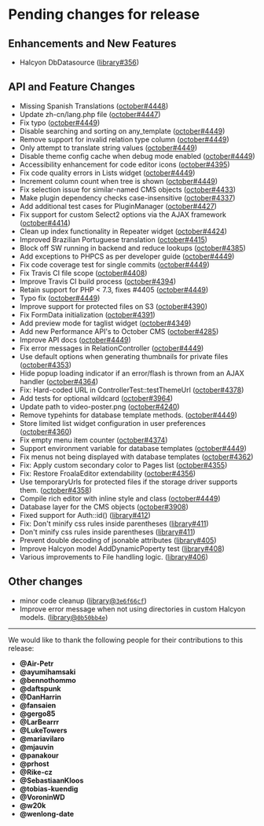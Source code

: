 # Pending changes for release

## Enhancements and New Features
- Halcyon DbDatasource ([library#356](https://github.com/octobercms/library/pull/356))

## API and Feature Changes
- Missing Spanish Translations ([october#4448](https://github.com/octobercms/october/pull/4448))
- Update zh-cn/lang.php file ([october#4447](https://github.com/octobercms/october/pull/4447))
- Fix typo ([october#4449](https://github.com/octobercms/october/pull/4449))
- Disable searching and sorting on any_template ([october#4449](https://github.com/octobercms/october/pull/4449))
- Remove support for invalid relation type column ([october#4449](https://github.com/octobercms/october/pull/4449))
- Only attempt to translate string values ([october#4449](https://github.com/octobercms/october/pull/4449))
- Disable theme config cache when debug mode enabled ([october#4449](https://github.com/octobercms/october/pull/4449))
- Accessibility enhancement for code editor icons ([october#4395](https://github.com/octobercms/october/pull/4395))
- Fix code quality errors in Lists widget ([october#4449](https://github.com/octobercms/october/pull/4449))
- Increment column count when tree is shown ([october#4449](https://github.com/octobercms/october/pull/4449))
- Fix selection issue for similar-named CMS objects ([october#4433](https://github.com/octobercms/october/pull/4433))
- Make plugin dependency checks case-insensitive ([october#4337](https://github.com/octobercms/october/pull/4337))
- Add additional test cases for PluginManager ([october#4427](https://github.com/octobercms/october/pull/4427))
- Fix support for custom Select2 options via the AJAX framework ([october#4414](https://github.com/octobercms/october/pull/4414))
- Clean up index functionality in Repeater widget ([october#4424](https://github.com/octobercms/october/pull/4424))
- Improved Brazilian Portuguese translation ([october#4415](https://github.com/octobercms/october/pull/4415))
- Block off SW running in backend and reduce lookups ([october#4385](https://github.com/octobercms/october/pull/4385))
- Add exceptions to PHPCS as per developer guide ([october#4449](https://github.com/octobercms/october/pull/4449))
- Fix code coverage test for single commits ([october#4449](https://github.com/octobercms/october/pull/4449))
- Fix Travis CI file scope ([october#4408](https://github.com/octobercms/october/pull/4408))
- Improve Travis CI build process ([october#4394](https://github.com/octobercms/october/pull/4394))
- Retain support for PHP < 7.3, fixes #4405 ([october#4449](https://github.com/octobercms/october/pull/4449))
- Typo fix ([october#4449](https://github.com/octobercms/october/pull/4449))
- Improve support for protected files on S3 ([october#4390](https://github.com/octobercms/october/pull/4390))
- Fix FormData initialization ([october#4391](https://github.com/octobercms/october/pull/4391))
- Add preview mode for taglist widget ([october#4349](https://github.com/octobercms/october/pull/4349))
- Add new Performance API's to October CMS ([october#4285](https://github.com/octobercms/october/pull/4285))
- Improve API docs ([october#4449](https://github.com/octobercms/october/pull/4449))
- Fix error messages in RelationController ([october#4449](https://github.com/octobercms/october/pull/4449))
- Use default options when generating thumbnails for private files ([october#4353](https://github.com/octobercms/october/pull/4353))
- Hide popup loading indicator if an error/flash is thrown from an AJAX handler ([october#4364](https://github.com/octobercms/october/pull/4364))
- Fix: Hard-coded URL in ControllerTest::testThemeUrl ([october#4378](https://github.com/octobercms/october/pull/4378))
- Add tests for optional wildcard ([october#3964](https://github.com/octobercms/october/pull/3964))
- Update path to video-poster.png ([october#4240](https://github.com/octobercms/october/pull/4240))
- Remove typehints for database template methods. ([october#4449](https://github.com/octobercms/october/pull/4449))
- Store limited list widget configuration in user preferences ([october#4360](https://github.com/octobercms/october/pull/4360))
- Fix empty menu item counter ([october#4374](https://github.com/octobercms/october/pull/4374))
- Support environment variable for database templates ([october#4449](https://github.com/octobercms/october/pull/4449))
- Fix menus not being displayed with database templates ([october#4362](https://github.com/octobercms/october/pull/4362))
- Fix: Apply custom secondary color to Pages list ([october#4355](https://github.com/octobercms/october/pull/4355))
- Fix: Restore FroalaEditor extendability ([october#4356](https://github.com/octobercms/october/pull/4356))
- Use temporaryUrls for protected files if the storage driver supports them.  ([october#4358](https://github.com/octobercms/october/pull/4358))
- Compile rich editor with inline style and class ([october#4449](https://github.com/octobercms/october/pull/4449))
- Database layer for the CMS objects ([october#3908](https://github.com/octobercms/october/pull/3908))
- Fixed support for Auth::id() ([library#412](https://github.com/octobercms/library/pull/412))
- Fix: Don't minify css rules inside parentheses ([library#411](https://github.com/octobercms/library/pull/411))
- Don't minify css rules inside parentheses ([library#411](https://github.com/octobercms/library/pull/411))
- Prevent double decoding of jsonable attributes ([library#405](https://github.com/octobercms/library/pull/405))
- Improve Halcyon model AddDynamicPoperty test ([library#408](https://github.com/octobercms/library/pull/408))
- Various improvements to File handling logic.  ([library#406](https://github.com/octobercms/library/pull/406))

## Other changes
- minor code cleanup ([library@`3e6f66cf`](https://github.com/octobercms/library/commit/3e6f66cfafe9d09f45594cda87744531b410386d))
- Improve error message when not using directories in custom Halcyon models. ([library@`0b50bb4e`](https://github.com/octobercms/library/commit/0b50bb4ef6f2294def6f9191808f16a95effacc0))

---

We would like to thank the following people for their contributions to this release:

- **@Air-Petr**
- **@ayumihamsaki**
- **@bennothommo**
- **@daftspunk**
- **@DanHarrin**
- **@fansaien**
- **@gergo85**
- **@LarBearrr**
- **@LukeTowers**
- **@mariavilaro**
- **@mjauvin**
- **@panakour**
- **@prhost**
- **@Rike-cz**
- **@SebastiaanKloos**
- **@tobias-kuendig**
- **@VoroninWD**
- **@w20k**
- **@wenlong-date**